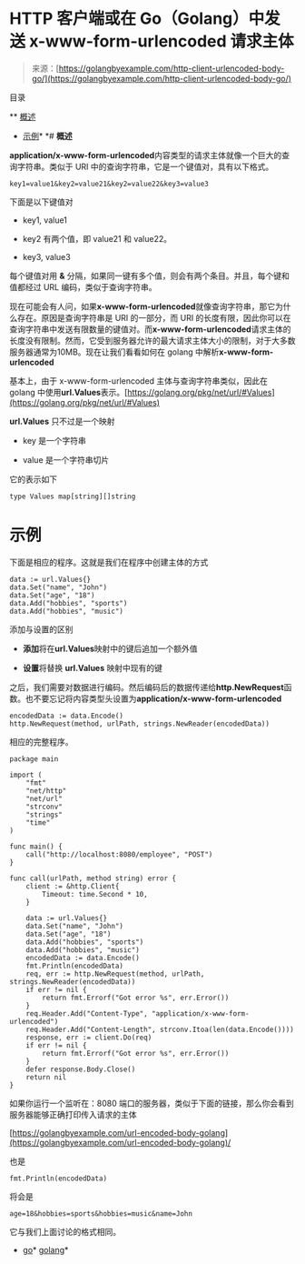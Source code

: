 <!--yml

类别：未分类

日期：2024-10-13 06:32:33

-->

# HTTP 客户端或在 Go（Golang）中发送 x-www-form-urlencoded 请求主体

> 来源：[https://golangbyexample.com/http-client-urlencoded-body-go/](https://golangbyexample.com/http-client-urlencoded-body-go/)

目录

**   [概述](#Overview "Overview")

+   [示例](#Example "Example")*  *# **概述**

**application/x-www-form-urlencoded**内容类型的请求主体就像一个巨大的查询字符串。类似于 URI 中的查询字符串，它是一个键值对，具有以下格式。

```
key1=value1&key2=value21&key2=value22&key3=value3
```

下面是以下键值对

+   key1, value1

+   key2 有两个值，即 value21 和 value22。

+   key3, value3

每个键值对用 **&** 分隔，如果同一键有多个值，则会有两个条目。并且，每个键和值都经过 URL 编码，类似于查询字符串。

现在可能会有人问，如果**x-www-form-urlencoded**就像查询字符串，那它为什么存在。原因是查询字符串是 URI 的一部分，而 URI 的长度有限，因此你可以在查询字符串中发送有限数量的键值对。而**x-www-form-urlencoded**请求主体的长度没有限制。然而，它受到服务器允许的最大请求主体大小的限制，对于大多数服务器通常为10MB。现在让我们看看如何在 golang 中解析**x-www-form-urlencoded**

基本上，由于 x-www-form-urlencoded 主体与查询字符串类似，因此在 golang 中使用**url.Values**表示。[https://golang.org/pkg/net/url/#Values](https://golang.org/pkg/net/url/#Values)

**url.Values** 只不过是一个映射

+   key 是一个字符串

+   value 是一个字符串切片

它的表示如下

```
type Values map[string][]string
```

# **示例**

下面是相应的程序。这就是我们在程序中创建主体的方式

```
data := url.Values{}
data.Set("name", "John")
data.Set("age", "18")
data.Add("hobbies", "sports")
data.Add("hobbies", "music")
```

添加与设置的区别

+   **添加**将在**url.Values**映射中的键后追加一个额外值

+   **设置**将替换 **url.Values** 映射中现有的键

之后，我们需要对数据进行编码。然后编码后的数据传递给**http.NewRequest**函数。也不要忘记将内容类型头设置为**application/x-www-form-urlencoded**

```
encodedData := data.Encode()
http.NewRequest(method, urlPath, strings.NewReader(encodedData))
```

相应的完整程序。

```
package main

import (
	"fmt"
	"net/http"
	"net/url"
	"strconv"
	"strings"
	"time"
)

func main() {
	call("http://localhost:8080/employee", "POST")
}

func call(urlPath, method string) error {
	client := &http.Client{
		Timeout: time.Second * 10,
	}

	data := url.Values{}
	data.Set("name", "John")
	data.Set("age", "18")
	data.Add("hobbies", "sports")
	data.Add("hobbies", "music")
	encodedData := data.Encode()
	fmt.Println(encodedData)
	req, err := http.NewRequest(method, urlPath, strings.NewReader(encodedData))
	if err != nil {
		return fmt.Errorf("Got error %s", err.Error())
	}
	req.Header.Add("Content-Type", "application/x-www-form-urlencoded")
	req.Header.Add("Content-Length", strconv.Itoa(len(data.Encode())))
	response, err := client.Do(req)
	if err != nil {
		return fmt.Errorf("Got error %s", err.Error())
	}
	defer response.Body.Close()
	return nil
}
```

如果你运行一个监听在：8080 端口的服务器，类似于下面的链接，那么你会看到服务器能够正确打印传入请求的主体

[https://golangbyexample.com/url-encoded-body-golang](https://golangbyexample.com/url-encoded-body-golang)/

也是

```
fmt.Println(encodedData)
```

将会是

```
age=18&hobbies=sports&hobbies=music&name=John
```

它与我们上面讨论的格式相同。

+   [go](https://golangbyexample.com/tag/go/)*   [golang](https://golangbyexample.com/tag/golang/)*
